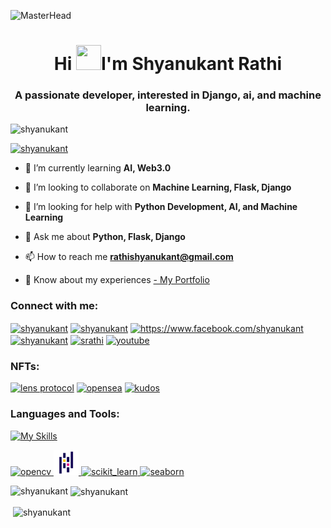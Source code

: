 ![MasterHead](https://blogger.googleusercontent.com/img/b/R29vZ2xl/AVvXsEhu5_BPjKZDmjJPBMoexDvDcFYibSb6r12bH2yc6LrOXnLMq9R220zpixaMmf1glAtOGe-PCztn6Ky2YNjDQFGBAqk4JwMdQVvuCgbS4CbWUBYbrbP1QaHkbFDesxU0t76MHP_loFNO0_DcEaGYV4LOkw2jUCSZzMliS5bS5kVPWGqNXD3UKiPLuVp5Mg/s1600/shyanukant.gif)
<h1 align="center" >Hi <img src="https://blogger.googleusercontent.com/img/b/R29vZ2xl/AVvXsEglknnLr6Aeblqm0PIeoh6pB90qxrrVQSSMYTUMOdqOpoBy-bWvNQGfsfRoTSuGAkl3R9i_RubUS4oqBrSHLAMhHKaRklnIyIhEBEfPKdoFSjRMnP4fwFOuDzxETZKJbFAMb2oiQLPUyD6KUR5PJI8K8fi3D6-oIL52hg0Og1rmx_LWmlKSWzw4ceGT/s1600/wave.gif" width="40" height="40" />I'm Shyanukant Rathi</h1>
<h3 align="center">A passionate developer, interested in Django, ai, and machine learning.</h3>

<p align="left"> <img src="https://komarev.com/ghpvc/?username=shyanukant&label=Profile%20views&color=0e75b6&style=flat" alt="shyanukant" /> </p>

<p align="left"> <a href="https://twitter.com/shyanukant" target="blank"><img src="https://img.shields.io/twitter/follow/shyanukant?logo=twitter&style=for-the-badge" alt="shyanukant" /></a> </p>

- 🌱 I’m currently learning **AI, Web3.0**

- 👯 I’m looking to collaborate on **Machine Learning, Flask, Django**

- 🤝 I’m looking for help with **Python Development, AI, and Machine Learning**

- 💬 Ask me about **Python, Flask, Django**

- 📫 How to reach me **rathishyanukant@gmail.com**

- 📄 Know about my experiences [- My Portfolio](http://shyanukant.me/)

<h3 align="left">Connect with me:</h3>
<p align="left">
<a href="https://twitter.com/shyanukant" target="_blank"><img align="center" src="https://user-images.githubusercontent.com/72182251/183251470-ed2db06d-19f0-4aa4-a454-1a925183a297.png" alt="shyanukant" height="30" width="30" ></a>
<a href="https://linkedin.com/in/shyanukant" target="_blank"><img align="center" src="https://user-images.githubusercontent.com/72182251/183251495-73c4d222-039b-444d-a41d-17da45c75484.png" alt="shyanukant" height="30" width="30" ></a>
<a href="https://fb.com/shyanukant" target="_blank"><img align="center" src="https://user-images.githubusercontent.com/72182251/183251520-c35054c1-cfff-4e0b-b39e-0db8385afc69.png" alt="https://www.facebook.com/shyanukant" height="30" width="30" ></a>
<a href="https://instagram.com/shyanukant" target="_blank"><img align="center" src="https://user-images.githubusercontent.com/72182251/183251543-72d6b590-387b-4a00-9594-1deff8352f16.png" alt="shyanukant" height="30" width="30" ></a>
<a href="https://www.behance.net/shyanukant" target="_blank"><img align="center" src="https://user-images.githubusercontent.com/72182251/183251636-5c4bca62-3264-4fbe-b341-042aa6dbda03.png" alt="srathi" height="30" width="30" ></a>
<a href="https://www.youtube.com/@shyanukant" target="_blank"><img align="center" src="https://user-images.githubusercontent.com/72182251/199943986-2634ad06-c9bb-4508-ac20-1d97075a68ac.png"  alt="youtube" height="30" width="30" ></a>
</p>

<h3 align="left">NFTs:</h3>

[![lens protocol](https://img.shields.io/badge/shyanukat.lens-090?style=for-the-badge&logo=ko-fi&logoColor=white)](https://www.lensfrens.xyz/shyanukant.lens)
[![opensea](https://img.shields.io/badge/opensea-0A66C2?style=for-the-badge&logo=opensea&logoColor=white)](https://opensea.io/shyanukant)
[![kudos](https://img.shields.io/static/v1.svg?label=KUDOS&message=🎉&color=black&logoColor=white&labelColor=red)](https://mintkudos.xyz/profile/shyanukant?tab=Received)


<h3 align="left">Languages and Tools:</h3>

[![My Skills](https://skillicons.dev/icons?i=py,flask,django,js,html,css,bootstrap,nodejs,react,tailwind,postgres,mysql,mongodb,heroku,azure,git,github,wordpress,vscode,powershell,bash,ps,ai&perline=10)](https://skillicons.dev)
<p align="left"> <a href="https://opencv.org/" target="_blank" rel="noreferrer"> <img src="https://www.vectorlogo.zone/logos/opencv/opencv-icon.svg" alt="opencv" width="40" height="40"/> </a> <a href="https://pandas.pydata.org/" target="_blank" rel="noreferrer"> <img src="https://raw.githubusercontent.com/devicons/devicon/2ae2a900d2f041da66e950e4d48052658d850630/icons/pandas/pandas-original.svg" alt="pandas" width="40" height="40"/> </a> <a href="https://scikit-learn.org/" target="_blank" rel="noreferrer"> <img src="https://upload.wikimedia.org/wikipedia/commons/0/05/Scikit_learn_logo_small.svg" alt="scikit_learn" width="40" height="40"/> </a> <a href="https://seaborn.pydata.org/" target="_blank" rel="noreferrer"> <img src="https://seaborn.pydata.org/_images/logo-mark-lightbg.svg" alt="seaborn" width="40" height="40"/> </a> </p>


<p><img align="left" src="https://github-readme-stats.vercel.app/api/top-langs?username=shyanukant&show_icons=true&locale=en&layout=compact&theme=merko" alt="shyanukant" /></p>

<p>&nbsp;<img align="center" src="https://github-readme-stats.vercel.app/api?username=shyanukant&show_icons=true&theme=merko" alt="shyanukant" /></p>
<p>&nbsp;<img align="center" src="https://github-profile-trophy.vercel.app/?username=shyanukant&show_icons=true&theme=radical" alt="shyanukant" /></p>
